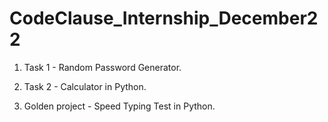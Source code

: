 # CodeClause_Internship_December22

1. Task 1 - Random Password Generator.

2. Task 2 - Calculator in Python.

3. Golden project - Speed Typing Test in Python.
